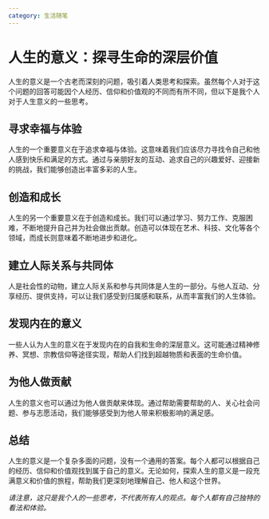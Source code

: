```yaml
---
category: 生活随笔
---
```

# 人生的意义：探寻生命的深层价值

人生的意义是一个古老而深刻的问题，吸引着人类思考和探索。虽然每个人对于这个问题的回答可能因个人经历、信仰和价值观的不同而有所不同，但以下是我个人对于人生意义的一些思考。

## 寻求幸福与体验

人生的一个重要意义在于追求幸福与体验。这意味着我们应该尽力寻找令自己和他人感到快乐和满足的方式。通过与亲朋好友的互动、追求自己的兴趣爱好、迎接新的挑战，我们能够创造出丰富多彩的人生。

## 创造和成长

人生的另一个重要意义在于创造和成长。我们可以通过学习、努力工作、克服困难，不断地提升自己并为社会做出贡献。创造可以体现在艺术、科技、文化等各个领域，而成长则意味着不断地进步和进化。

## 建立人际关系与共同体

人是社会性的动物，建立人际关系和参与共同体是人生的一部分。与他人互动、分享经历、提供支持，可以让我们感受到归属感和联系，从而丰富我们的人生体验。

## 发现内在的意义

一些人认为人生的意义在于发现内在的自我和生命的深层意义。这可能通过精神修养、冥想、宗教信仰等途径实现，帮助人们找到超越物质和表面的生命价值。

## 为他人做贡献

人生的意义也可以通过为他人做贡献来体现。通过帮助需要帮助的人、关心社会问题、参与志愿活动，我们能够感受到为他人带来积极影响的满足感。

## 总结

人生的意义是一个复杂多面的问题，没有一个通用的答案。每个人都可以根据自己的经历、信仰和价值观找到属于自己的意义。无论如何，探索人生的意义是一段充满意义和价值的旅程，帮助我们更深刻地理解自己、他人和这个世界。

*请注意，这只是我个人的一些思考，不代表所有人的观点。每个人都有自己独特的看法和体验。*
